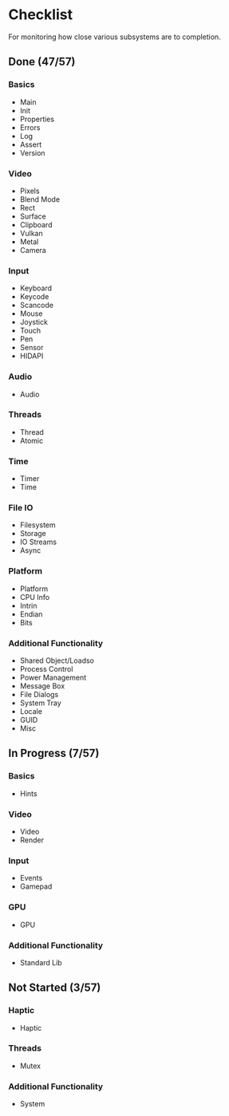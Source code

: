 # Checklist
For monitoring how close various subsystems are to completion.

## Done (47/57)

### Basics
* Main
* Init
* Properties
* Errors
* Log
* Assert
* Version

### Video
* Pixels
* Blend Mode
* Rect
* Surface
* Clipboard
* Vulkan
* Metal
* Camera

### Input
* Keyboard
* Keycode
* Scancode
* Mouse
* Joystick
* Touch
* Pen
* Sensor
* HIDAPI

### Audio
* Audio

### Threads
* Thread
* Atomic

### Time
* Timer
* Time

### File IO
* Filesystem
* Storage
* IO Streams
* Async

### Platform
* Platform
* CPU Info
* Intrin
* Endian
* Bits

### Additional Functionality
* Shared Object/Loadso
* Process Control
* Power Management
* Message Box
* File Dialogs
* System Tray
* Locale
* GUID
* Misc

## In Progress (7/57)

### Basics
* Hints

### Video
* Video
* Render

### Input
* Events
* Gamepad

### GPU
* GPU

### Additional Functionality
* Standard Lib

## Not Started (3/57)

### Haptic
* Haptic

### Threads
* Mutex

### Additional Functionality
* System
